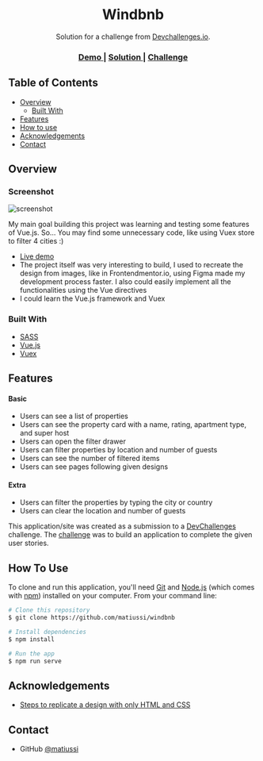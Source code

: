 <h1 align="center">Windbnb</h1>

<div align="center">
   Solution for a challenge from  <a href="http://devchallenges.io" target="_blank">Devchallenges.io</a>.
</div>

<div align="center">
  <h3>
    <a href="https://matiussi-windbnb.netlify.app/">
      Demo
    </a>
    <span> | </span>
    <a href="https://github.com/matiussi/windbnb">
      Solution
    </a>
    <span> | </span>
    <a href="https://devchallenges.io/challenges/3JFYedSOZqAxYuOCNmYD">
      Challenge
    </a>
  </h3>
</div>


## Table of Contents

- [Overview](#overview)
  - [Built With](#built-with)
- [Features](#features)
- [How to use](#how-to-use)
- [Acknowledgements](#acknowledgements)
- [Contact](#contact)


## Overview

### Screenshot

![screenshot](https://i.imgur.com/RDjR7gA.png)

My main goal building this project was learning and testing some features of Vue.js. So... You may find some unnecessary code, like using Vuex store to filter 4 cities :)

- [Live demo](https://matiussi-windbnb.netlify.app/)
- The project itself was very interesting to build, I used to recreate the design from images, like in Frontendmentor.io, using Figma made my development process faster. I also could easily implement all the functionalities using the Vue directives
- I could learn the Vue.js framework and Vuex


### Built With

- [SASS](https://sass-lang.com/)
- [Vue.js](https://vuejs.org/)
- [Vuex](https://vuex.vuejs.org/)


## Features

#### Basic
- Users can see a list of properties
- Users can see the property card with a name, rating, apartment type, and super host
- Users can open the filter drawer
- Users can filter properties by location and number of guests
- Users can see the number of filtered items
- Users can see pages following given designs

#### Extra
- Users can filter the properties by typing the city or country
- Users can clear the location and number of guests

This application/site was created as a submission to a [DevChallenges](https://devchallenges.io/challenges) challenge. The [challenge](https://devchallenges.io/challenges/3JFYedSOZqAxYuOCNmYD) was to build an application to complete the given user stories.

## How To Use

To clone and run this application, you'll need [Git](https://git-scm.com) and [Node.js](https://nodejs.org/en/download/) (which comes with [npm](http://npmjs.com)) installed on your computer. From your command line:

```bash
# Clone this repository
$ git clone https://github.com/matiussi/windbnb

# Install dependencies
$ npm install

# Run the app
$ npm run serve
```

## Acknowledgements

- [Steps to replicate a design with only HTML and CSS](https://devchallenges-blogs.web.app/how-to-replicate-design/)


## Contact

- GitHub [@matiussi](https://github.com/matiussi)

